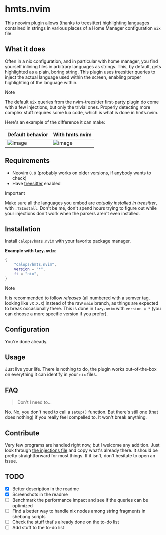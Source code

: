 # hmts.nvim

This neovim plugin allows (thanks to treesitter) highlighting languages contained in strings in various places of a Home
Manager configuration `nix` file.

## What it does

Often in a nix configuration, and in particular with home manager, you find yourself inlining files in arbitrary
languages as strings. This, by default, gets highlighted as a plain, boring string. This plugin uses treesitter queries
to inject the actual language used within the screen, enabling proper highlighting of the language within.

> [!Note]
> The default `nix` queries from the nvim-treesitter first-party plugin do come with a few injections, but only the
> trivial ones. Properly detecting more complex stuff requires some lua code, which is what is done in hmts.nvim.

Here's an example of the difference it can make:

Default behavior | With hmts.nvim
---|---
![image](https://github.com/calops/hmts.nvim/assets/4097716/cb71e7e2-f85c-4380-b2ff-127738230d63)|![image](https://github.com/calops/hmts.nvim/assets/4097716/220cd490-9bf2-44e8-962e-59f548861cf4)

## Requirements

- Neovim `0.9` (probably works on older versions, if anybody wants to check)
- Have [treesitter](https://github.com/nvim-treesitter/nvim-treesitter) enabled

> [!Important]
> Make sure all the languages you embed are *actually installed in treesitter*, with `:TSInstall`. Don't be me, don't
> spend hours trying to figure out while your injections don't work when the parsers aren't even installed.

## Installation

Install `calops/hmts.nvim` with your favorite package manager.

**Example with `lazy.nvim`**:
```lua
{
    "calops/hmts.nvim",
    version = "*",
    ft = "nix",
}
```

> [!Note]
> It is recommended to follow *releases* (all numbered with a semver tag, looking like `vX.X.X`) instead of the raw
> `main` branch, as things are expected to break occasionally there. This is done in `lazy.nvim` with `version = *` (you
> can choose a more specific version if you prefer).

## Configuration

You're done already.

## Usage

Just live your life. There is nothing to do, the plugin works out-of-the-box on everything it can identify in your `nix`
files.

## FAQ

> Don't I need to...

No. No, you don't need to call a `setup()` function. But there's still one (that does nothing) if you really feel
compelled to. It won't break anything.

## Contribute

Very few programs are handled right now, but I welcome any addition. Just look through 
[the injections file](./queries/nix/injections.scm) and copy what's already there. It should be pretty straightforward 
for most things. If it isn't, don't hesitate to open an issue.

## TODO

- [x] Better description in the readme
- [x] Screenshots in the readme
- [ ] Benchmark the performance impact and see if the queries can be optimized
- [ ] Find a better way to handle nix nodes among string fragments in shebang scripts
- [ ] Check the stuff that's already done on the to-do list
- [ ] Add stuff to the to-do list
